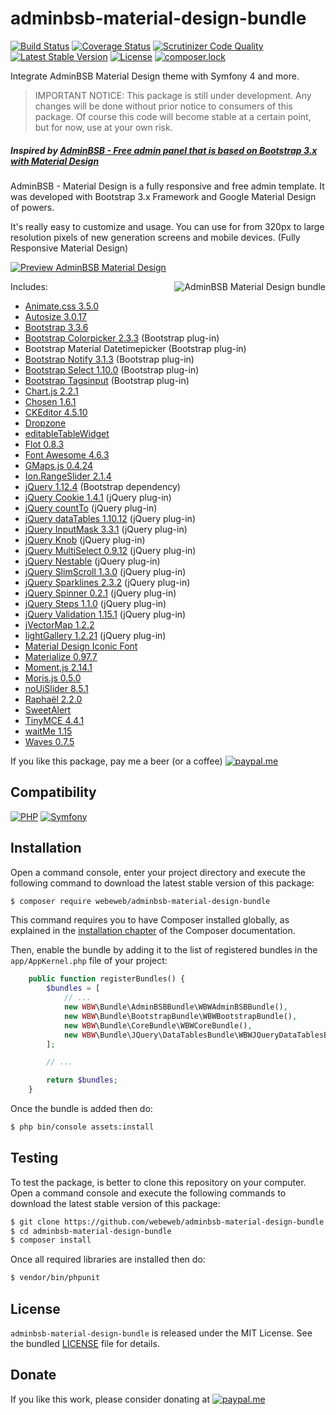 adminbsb-material-design-bundle
===============================

[![Build Status](https://img.shields.io/github/actions/workflow/status/webeweb/adminbsb-material-design-bundle/build.yml?style=flat-square)](https://github.com/webeweb/adminbsb-material-design-bundle/actions)
[![Coverage Status](https://img.shields.io/coveralls/github/webeweb/adminbsb-material-design-bundle/master.svg?style=flat-square)](https://coveralls.io/github/webeweb/adminbsb-material-design-bundle?branch=master)
[![Scrutinizer Code Quality](https://img.shields.io/scrutinizer/quality/g/webeweb/adminbsb-material-design-bundle/master.svg?style=flat-square)](https://scrutinizer-ci.com/g/webeweb/adminbsb-material-design-bundle/?branch=master)
[![Latest Stable Version](https://img.shields.io/packagist/v/webeweb/adminbsb-material-design-bundle.svg?style=flat-square)](https://packagist.org/packages/webeweb/adminbsb-material-design-bundle)
[![License](https://img.shields.io/packagist/l/webeweb/adminbsb-material-design-bundle.svg?style=flat-square)](https://packagist.org/packages/webeweb/adminbsb-material-design-bundle)
[![composer.lock](https://img.shields.io/badge/.lock-uncommited-important.svg?style=flat-square)](https://packagist.org/packages/webeweb/adminbsb-material-design-bundle)

Integrate AdminBSB Material Design theme with Symfony 4 and more.

> IMPORTANT NOTICE: This package is still under development. Any changes will be
> done without prior notice to consumers of this package. Of course this code
> will become stable at a certain point, but for now, use at your own risk.

##### Inspired by [AdminBSB - Free admin panel that is based on Bootstrap 3.x with Material Design](https://github.com/gurayyarar/AdminBSBMaterialDesign/)

AdminBSB - Material Design is a fully responsive and free admin template. It was
developed with Bootstrap 3.x Framework and Google Material Design of powers.

It's really easy to customize and usage. You can use for from 320px to large
resolution pixels of new generation screens and mobile devices. (Fully Responsive
Material Design)

[![Preview AdminBSB Material Design](https://img.shields.io/badge/live%20preview-AdminBSB%20Material%20Design-blue.svg?style=flat-square)](https://gurayyarar.github.io/AdminBSBMaterialDesign/)

<img src="https://raw.githubusercontent.com/webeweb/adminbsb-material-design-bundle/master/Resources/doc/screenshot_promo.png" alt="AdminBSB Material Design bundle" align="right" />

Includes:

- [Animate.css 3.5.0](https://github.com/animate-css/animate.css)
- [Autosize 3.0.17](https://github.com/jackmoore/autosize)
- [Bootstrap 3.3.6](https://getbootstrap.com/docs/3.3)
- [Bootstrap Colorpicker 2.3.3](https://github.com/mjolnic/bootstrap-colorpicker) (Bootstrap plug-in)
- Bootstrap Material Datetimepicker (Bootstrap plug-in)
- [Bootstrap Notify 3.1.3](https://github.com/mouse0270/bootstrap-growl) (Bootstrap plug-in)
- [Bootstrap Select 1.10.0](https://github.com/silviomoreto/bootstrap-select) (Bootstrap plug-in)
- [Bootstrap Tagsinput](https://github.com/bootstrap-tagsinput/bootstrap-tagsinput) (Bootstrap plug-in)
- [Chart.js 2.2.1](https://github.com/chartjs/Chart.js)
- [Chosen 1.6.1](https://github.com/harvesthq/chosen)
- [CKEditor 4.5.10](https://github.com/ckeditor/ckeditor4)
- [Dropzone](https://github.com/dropzone/dropzone)
- [editableTableWidget](https://github.com/mindmup/editable-table)
- [Flot 0.8.3](https://github.com/flot/flot)
- [Font Awesome 4.6.3](https://github.com/FortAwesome/Font-Awesome)
- [GMaps.js 0.4.24](https://github.com/hpneo/gmaps)
- [Ion.RangeSlider 2.1.4](https://github.com/IonDen/ion.rangeSlider)
- [jQuery 1.12.4](https://github.com/jquery/jquery) (Bootstrap dependency)
- [jQuery Cookie 1.4.1](https://github.com/carhartl/jquery-cookie) (jQuery plug-in)
- [jQuery countTo](https://github.com/mhuggins/jquery-countTo) (jQuery plug-in)
- [jQuery dataTables 1.10.12](https://github.com/DataTables/DataTables) (jQuery plug-in)
- [jQuery InputMask 3.3.1](https://github.com/RobinHerbots/Inputmask) (jQuery plug-in)
- [jQuery Knob](https://github.com/aterrien/jQuery-Knob) (jQuery plug-in)
- [jQuery MultiSelect 0.9.12](https://github.com/lou/multi-select) (jQuery plug-in)
- [jQuery Nestable](https://github.com/dbushell/Nestable) (jQuery plug-in)
- [jQuery SlimScroll 1.3.0](https://github.com/rochal/jQuery-slimScroll) (jQuery plug-in)
- [jQuery Sparklines 2.3.2](https://github.com/gwatts/jquery.sparkline) (jQuery plug-in)
- [jQuery Spinner 0.2.1](https://github.com/vsn4ik/input-spinner) (jQuery plug-in)
- [jQuery Steps 1.1.0](https://github.com/rstaib/jquery-steps) (jQuery plug-in)
- [jQuery Validation 1.15.1](https://github.com/jquery-validation/jquery-validation) (jQuery plug-in)
- [jVectorMap 1.2.2](https://github.com/bjornd/jvectormap)
- [lightGallery 1.2.21](https://github.com/sachinchoolur/lightGallery) (jQuery plug-in)
- [Material Design Iconic Font](https://github.com/zavoloklom/material-design-iconic-font)
- [Materialize 0.97.7](https://github.com/Dogfalo/materialize)
- [Moment.js 2.14.1](https://github.com/moment/moment)
- [Moris.js 0.5.0](https://github.com/morrisjs/morris.js)
- [noUiSlider 8.5.1](https://github.com/leongersen/noUiSlider)
- [Raphaël 2.2.0](https://github.com/DmitryBaranovskiy/raphael)
- [SweetAlert](https://github.com/t4t5/sweetalert)
- [TinyMCE 4.4.1](https://github.com/tinymce/tinymce)
- [waitMe 1.15](https://github.com/vadimsva/waitMe)
- [Waves 0.7.5](https://github.com/fians/Waves)

If you like this package, pay me a beer (or a coffee)
[![paypal.me](https://img.shields.io/badge/paypal.me-webeweb-0070ba.svg?style=flat-square&logo=paypal)](https://www.paypal.me/webeweb)

## Compatibility

[![PHP](https://img.shields.io/packagist/php-v/webeweb/adminbsb-material-design-bundle.svg?style=flat-square)](http://php.net)
[![Symfony](https://img.shields.io/badge/symfony-%5E4.4-brightness.svg?style=flat-square)](https://symfony.com)

## Installation

Open a command console, enter your project directory and execute the following
command to download the latest stable version of this package:

```bash
$ composer require webeweb/adminbsb-material-design-bundle
```

This command requires you to have Composer installed globally, as explained in
the [installation chapter](https://getcomposer.org/doc/00-intro.md) of the
Composer documentation.

Then, enable the bundle by adding it to the list of registered bundles
in the `app/AppKernel.php` file of your project:

```php
    public function registerBundles() {
        $bundles = [
            // ...
            new WBW\Bundle\AdminBSBBundle\WBWAdminBSBBundle(),
            new WBW\Bundle\BootstrapBundle\WBWBootstrapBundle(),
            new WBW\Bundle\CoreBundle\WBWCoreBundle(),
            new WBW\Bundle\JQuery\DataTablesBundle\WBWJQueryDataTablesBundle(),
        ];

        // ...

        return $bundles;
    }
```

Once the bundle is added then do:

```bash
$ php bin/console assets:install
```

## Testing

To test the package, is better to clone this repository on your computer.
Open a command console and execute the following commands to download the latest
stable version of this package:

```bash
$ git clone https://github.com/webeweb/adminbsb-material-design-bundle.git
$ cd adminbsb-material-design-bundle
$ composer install
```

Once all required libraries are installed then do:

```bash
$ vendor/bin/phpunit
```

## License

`adminbsb-material-design-bundle` is released under the MIT License. See the bundled
[LICENSE](LICENSE) file for details.

## Donate

If you like this work, please consider donating at
[![paypal.me](https://img.shields.io/badge/paypal.me-webeweb-0070ba.svg?style=flat-square&logo=paypal)](https://www.paypal.me/webeweb)
